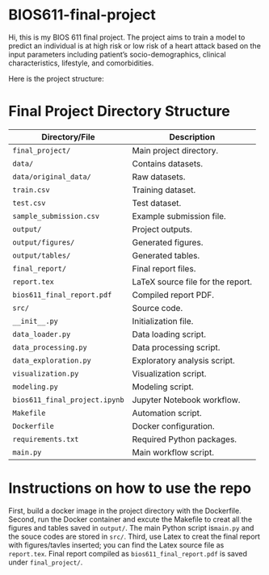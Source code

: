 # BIOS611-final-project
Hi, this is my BIOS 611 final project. The project aims to train a model to predict an individual is at high risk or low risk of a heart attack 
based on the input parameters including patient’s socio-demographics, clinical  characteristics, lifestyle, and comorbidities.

Here is the project structure:
# Final Project Directory Structure
| Directory/File               | Description                           |
|------------------------------|---------------------------------------|
| `final_project/`             | Main project directory.              |
| `data/`                      | Contains datasets.                   |
| `data/original_data/`        | Raw datasets.                        |
| `train.csv`                  | Training dataset.                    |
| `test.csv`                   | Test dataset.                        |
| `sample_submission.csv`      | Example submission file.             |
| `output/`                    | Project outputs.                     |
| `output/figures/`            | Generated figures.                   |
| `output/tables/`             | Generated tables.                    |
| `final_report/`              | Final report files.                  |
| `report.tex`                 | LaTeX source file for the report.    |
| `bios611_final_report.pdf`   | Compiled report PDF.                 |
| `src/`                       | Source code.                         |
| `__init__.py`                | Initialization file.                 |
| `data_loader.py`             | Data loading script.                 |
| `data_processing.py`         | Data processing script.              |
| `data_exploration.py`        | Exploratory analysis script.         |
| `visualization.py`           | Visualization script.                |
| `modeling.py`                | Modeling script.                     |
| `bios611_final_project.ipynb`| Jupyter Notebook workflow.           |
| `Makefile`                   | Automation script.                   |
| `Dockerfile`                 | Docker configuration.                |
| `requirements.txt`           | Required Python packages.            |
| `main.py`                    | Main workflow script.                |

# Instructions on how to use the repo
First, build a docker image in the project directory with the Dockerfile. 
Second, run the Docker container and excute the Makefile to creat all the figures and tables saved in `output/`.
The main Python script is`main.py` and the souce codes are stored in `src/`. 
Third, use Latex to creat the final report with figures/tavles inserted; you can find the Latex source file as `report.tex`. 
Final report compiled as `bios611_final_report.pdf` is saved under `final_project/`.